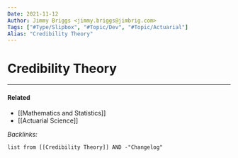 ```yaml
---
Date: 2021-11-12
Author: Jimmy Briggs <jimmy.briggs@jimbrig.com>
Tags: ["#Type/Slipbox", "#Topic/Dev", "#Topic/Actuarial"]
Alias: "Credibility Theory"
---
```


# Credibility Theory

***

#### Related

- [[Mathematics and Statistics]]
- [[Actuarial Science]]


*Backlinks:*

```dataview
list from [[Credibility Theory]] AND -"Changelog"
```